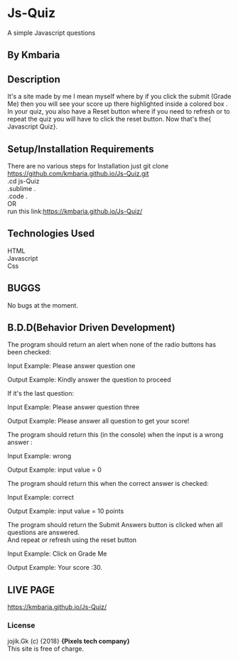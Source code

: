 # Js-Quiz
A simple Javascript  questions 
## By Kmbaria
## Description 
It's a site made by me I mean myself where by if you click the submit (Grade Me) then you will see your score up there highlighted
inside a colored box . In your quiz, you also have a Reset button where if you need to refresh or to repeat 
the quiz you will have to click the reset button. Now that's the{ Javascript Quiz}.

## Setup/Installation Requirements
There are no various steps for Installation just
git clone https://github.com/kmbaria.github.io/Js-Quiz.git</br>
.cd js-Quiz</br>
.sublime .</br>
.code .</br>
OR</br>
run this link:https://kmbaria.github.io/Js-Quiz/

## Technologies Used
HTML</br>
Javascript</br>
Css

## BUGGS
No bugs at the moment.

## B.D.D(Behavior Driven Development)

The program should return an alert when none of the radio buttons has been checked:

Input Example: Please answer question one

Output Example: Kindly answer the  question to proceed

If it's the last question:

Input Example: Please answer question three

Output Example: Please answer all question to get your score!

The program should return this  (in the console) when the input is a wrong answer :

Input Example: wrong 

Output Example: input value = 0

The program should return this when the correct answer is checked:

Input Example: correct 

Output Example: input value = 10 points

The program should return the Submit Answers button is clicked when all questions are answered.</br>
And repeat or refresh using the reset button

Input Example: Click on Grade Me

Output Example: Your score :30.


## LIVE PAGE
https://kmbaria.github.io/Js-Quiz/

### License
jojik.Gk (c) {2018} **{Pixels tech company}**</br>
This site is free of charge.
